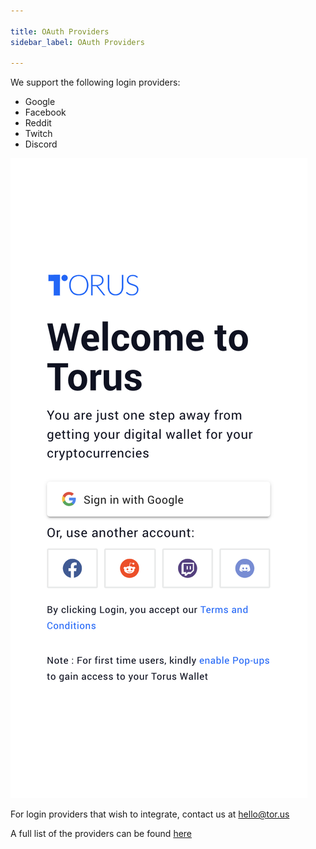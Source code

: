 ```yaml
---

title: OAuth Providers
sidebar_label: OAuth Providers

---
```


We support the following login providers:

* Google
* Facebook
* Reddit
* Twitch
* Discord

![](../../../static/assets/screenshot-2020-01-02-at-4.58.56-pm.png)

For login providers that wish to integrate, contact us at hello@tor.us

A full list of the providers can be found [here](../../direct-auth/supported-authenticators-verifiers.md)


